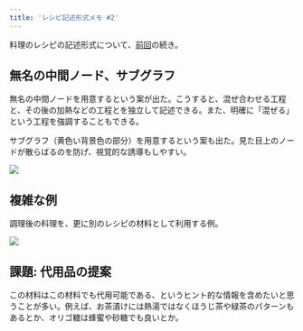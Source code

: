 ```yaml
---
title: 'レシピ記述形式メモ #2'
---
```

料理のレシピの記述形式について、[前回](https://r7kamura.com/articles/2022-05-13-mermaid-recipe-memo)の続き。

無名の中間ノード、サブグラフ
--------------

無名の中間ノードを用意するという案が出た。こうすると、混ぜ合わせる工程と、その後の加熱などの工程とを独立して記述できる。また、明確に「混ぜる」という工程を強調することもできる。

サブグラフ（黄色い背景色の部分）を用意するという案も出た。見た目上のノードが散らばるのを防げ、視覚的な誘導もしやすい。

![](https://lh3.googleusercontent.com/docs/ADP-6oH-15PCHYuA_hQs77wXjLn6c6a66XSYhtKMkWR7KUdKJIFHXlX3GSC-fMqQzOgwKxU4Of_JsE-ZsQcY5xLL_kwSnOCOghby9HfFn4di-uimGdb72z6vOvvRTYTirCkwnslEqHsxgT5muSlMr5uCfLOKNFV0CVoQKMiTCF1cC3RRkuj4QgL-xer6HsAuMXZU7i_Cg2rB7n4zNL776lic848YEkyzaMFwr1mG_1Ovq5s5GC3UQeGINW4W4wCSvbP8XCVO4gWhVbPnBDgT8YkVR4P_6goqszCkc_wnwZnYwfnHesqTaDK-26ZE4zlV_M8ywzYTg9vSOQwoaL-ISnTxV61M-bmCj5XRpTc3Rh3Yr017k04TaBTZZY5UnkRz88ACpyR2FGCqP__UbUZsoQnxnV4U98I-KpyFvJTRBpA9R3I-e4a99wD7PF_s0Tg5xUZMdSh7-2t631c6qRGyO_ltGXq8CYZjv0djfWJ6voMqPDKfr3qVHy0VzPT8sKiqjW2Flw4K8cD6N0RURvEGDqZrD1GQ1So2FNrVdDbQFgT7Si-fkioJwFXIzA_5sjB43rynobn8Fli1mBE-K_NFH854Gf_j_1-xXjUdDQKDuEsFRIuTe0Xyr08OretmeGGy1Mh337wL3rJtacZwrTz-G0zHdByq2qPQRJbPDRj10EinKrRHhAEJ4_AOMShYBJVGK9Lc0z4tYRAIvBeBfVVb-sD9iuzpsdmaUIkYfuhvDf-7JNI4FeZ2T_mzlBr_UvPINmDWDy6J30wo9xXici3PwRFdSXc0ioh6RNlIUfnrExrY4Du1Ll0fD4uY7XhhU1qIR_K_-pN00wSjS3HDd4CD63Al97COoWBiC6GKMU61EBlx7pUNT-79uOZWhvokwOEfBDR4kj4-2cqYPqEd1umF70hBXeI2kGOez0EWeGvOdPKTlMlEWxqmxh_QRUmjcwVp1Ez9qWYtSk8WLgM2-x_uGLP0yb908YwG3FjUXdAmWdqSnaiPgJ7GhP2jpjivrQ8lZ9GMRStoycAgC8c5eNX27UqmFUbV0ffYtc2e2PoF3DwyImKlixKVM9LD97QItFTASXHkyFl39BksWwlqDKRNPMVw9ex6O_4B5ewqd-_8VU9UPAa5tOCudRaE1_y4ujBR2jLadPTJO3FM_2aIzSDMdgthf-qqaoablD382-9zCEwqu8yfiQt-Nh_QMmAK5b21vGa1kJ-pisl7UuVB3PO8mJZsul83zXr35AgtBf1TYQiCbX51dM7D)

複雑な例
----

調理後の料理を、更に別のレシピの材料として利用する例。

![](https://lh3.googleusercontent.com/docs/ADP-6oFT8g3ujOlkhk-g8tIxu4SkmIrtPh08tAQrtht9as04mU3JIkv4iwRx30wH2a-vpULLJmlwA8f3oVx0Liaac2b9zJIppptpOuCpPyJngm-tabQMsYm-JIiOYu-6MALzaCqm6dM7bCa-er9Xg89Z-I2KeOCNNNEtHjSJVA9MSdIS143sqx-4REDVt0tUsKVhkBy_2YWSQ_7OTO9hoaLE9L9X6gwiAExtAQeT7dD_ay1AaNgMLzJsMbSKJ2hQXHqYVokwAbL85ezCErajg4kjebQveSxA0oymeKvh3PRr6-g0wZ7RNfzA00jkLstHQAMwLIfr8t4gw1gjFtAAPMzbgKzjYAt6MJermwLSWoz2jXnIUW36ePGn4Q86bCB3ouomTJ04gxMhhV6w2aBpNd_qFj_SZ8BL5gh0ROvbik_zLV29d5cgMTStjP1xV6F-PshdFBGPpHhaqnP_ENnvxnCAk-mOcjoz3QKNWBrivTTMMxWJcvVl-ydTsBp0RE1F74NkhWTsbRxU_pqNkfsmN8JPlsXuF-1jcRGoT3cvNXdbDbJKw9PRP6M7Xx32WjiAoBMjzk1Jtq3XoY0B-E1jBAGDXdcVQTfkqESSbfLn1aJbgCJMZd4rA3Nw0ObqoLXcvUKtwmEMjFznXGR02ly6x19lweLRZAdmKQpj0FqMud_xZi2URPWC6ryheNczfBdQAxnWD5z0CiXTR94D7ee5Q9VF4qOpDXiNzjt3j8WYMf0dMkWM_NNWUjmgJt-2jy0b4z-FIJPdmCfytuEO_X0nNMwsZsB4mCEFxjOsogRqTE9cCpfLJsvSaL8VYD4i48acE6lO8N2yMtlVkJDjTkj4a9nVTyG56MtIghkoBjaFvVVH3LDzZMQeEEWJyqN1dGJDLRqAq--RSZN1lFXyNUT_lTOofz04hojMo_OcBBqT9x2r46EL15aPBrM7TMurZM6Pqjv5eWzLb_6rkW9pWfEN8FP3jbG-ngbjQZ7MqkhkdQxS7zTap1ti518OhXUW7MaFJp_L2CEP6LbWDVlq4GoKTZGz6KuxNXpR_PYgaja_ZsDhSH-GX0ULnFBOPE-I7xZVDONKrK63K-m7J5oIDAHnid4iqjnj2GilZvobqmYZiZrRSwQ4tWaNoLI15N-xsiYRLpJfe8XMkyYR_53F-SWuFFqGGNuxiQUblQHcapQcetqwguUKWPQKqo1h3rugEyZ1n3_dfI1N_d6OI3DXdedNbqNg1-_MreGVFcjssYY4TP84wHyZFxmM)

課題: 代用品の提案
----------

この材料はこの材料でも代用可能である、というヒント的な情報を含めたいと思うことが多い。例えば、お茶漬けには熱湯ではなくほうじ茶や緑茶のパターンもあるとか、オリゴ糖は蜂蜜や砂糖でも良いとか。
